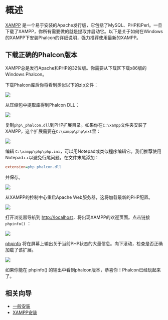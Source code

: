 # 概述

[XAMPP](https://www.apachefriends.org/download.html) 是一个易于安装的Apache发行版，它包括了MySQL、PHP和Perl。一旦下载了XAMPP，你所有需要做的就是提取并启动它。以下是关于如何在Windows的XAMPP下安装Phalcon的详细说明，强力推荐使用最新的XAMPP。

## 下载正确的Phalcon版本

XAMPP总是发行Apache和PHP的32位版。你需要从下载区下载x86版的Windows Phalcon。

下载Phalcon库后你将看到类似以下的zip文件：

![](https://docs.phalconphp.com/images/content/webserver-xampp-1.png)

从压缩包中提取库得到Phalcon DLL：

![](https://docs.phalconphp.com/images/content/webserver-xampp-2.png)

复制`php\_phalcon.dll`到PHP扩展目录。如果你在`C:\xampp`文件夹安装了XAMPP，这个扩展需要在`C:\xampp\php\ext`里：

![](https://docs.phalconphp.com/images/content/webserver-xampp-3.png)

编辑 `C:\xampp\php\php.ini`，可以用Notepad或类似程序编辑它。我们推荐使用Notepad++以避免行尾问题。在文件末尾添加：

```ini
extension=php_phalcon.dll
```

并保存。

![](https://docs.phalconphp.com/images/content/webserver-xampp-4.png)

从XAMPP的控制中心重启Apache Web服务器，这将加载最新的PHP配置。

![](https://docs.phalconphp.com/images/content/webserver-xampp-5.png)

打开浏览器导航到 [http://localhost](http://localhost)，将出现XAMPP的欢迎页面。点击链接 `phpinfo()` ：

![](https://docs.phalconphp.com/images/content/webserver-xampp-6.png)

[phpinfo](http://php.net/manual/zh/function.phpinfo.php) 将在屏幕上输出关于当前PHP状态的大量信息。向下滚动，检查是否正确加载了该扩展。

![](https://docs.phalconphp.com/images/content/webserver-xampp-7.png)

如果你能在 phpinfo\(\) 的输出中看到phalcon版本，恭喜你！Phalcon已经玩起来了。

## 相关向导

* [一般安装](installation.md)
* [XAMPP安装](webserver-xampp.md)
